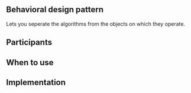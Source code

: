 ## Behavioral design pattern
Lets you seperate the algorithms from the objects on which they operate. 


## Participants

## When to use

## Implementation
